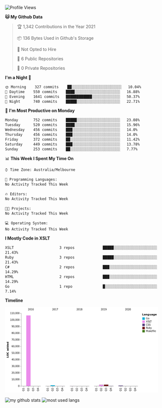 <!--START_SECTION:waka-->
![Profile Views](http://img.shields.io/badge/Profile%20Views-0-blue)

**🐱 My Github Data** 

> 🏆 1,342 Contributions in the Year 2021
 > 
> 📦 136 Bytes Used in Github's Storage 
 > 
> 🚫 Not Opted to Hire
 > 
> 📜 6 Public Repositories 
 > 
> 🔑 0 Private Repositories  
 > 
**I'm a Night 🦉** 

```text
🌞 Morning    327 commits    ██░░░░░░░░░░░░░░░░░░░░░░░   10.04% 
🌆 Daytime    550 commits    ████░░░░░░░░░░░░░░░░░░░░░   16.88% 
🌃 Evening    1641 commits   ████████████░░░░░░░░░░░░░   50.37% 
🌙 Night      740 commits    █████░░░░░░░░░░░░░░░░░░░░   22.71%

```
📅 **I'm Most Productive on Monday** 

```text
Monday       752 commits    █████░░░░░░░░░░░░░░░░░░░░   23.08% 
Tuesday      520 commits    ████░░░░░░░░░░░░░░░░░░░░░   15.96% 
Wednesday    456 commits    ███░░░░░░░░░░░░░░░░░░░░░░   14.0% 
Thursday     456 commits    ███░░░░░░░░░░░░░░░░░░░░░░   14.0% 
Friday       372 commits    ██░░░░░░░░░░░░░░░░░░░░░░░   11.42% 
Saturday     449 commits    ███░░░░░░░░░░░░░░░░░░░░░░   13.78% 
Sunday       253 commits    ██░░░░░░░░░░░░░░░░░░░░░░░   7.77%

```


📊 **This Week I Spent My Time On** 

```text
⌚︎ Time Zone: Australia/Melbourne

💬 Programming Languages: 
No Activity Tracked This Week

🔥 Editors: 
No Activity Tracked This Week

🐱‍💻 Projects: 
No Activity Tracked This Week

💻 Operating System: 
No Activity Tracked This Week

```

**I Mostly Code in XSLT** 

```text
XSLT                     3 repos             █████░░░░░░░░░░░░░░░░░░░░   21.43% 
Ruby                     3 repos             █████░░░░░░░░░░░░░░░░░░░░   21.43% 
C#                       2 repos             ███░░░░░░░░░░░░░░░░░░░░░░   14.29% 
HTML                     2 repos             ███░░░░░░░░░░░░░░░░░░░░░░   14.29% 
Go                       1 repo              █░░░░░░░░░░░░░░░░░░░░░░░░   7.14%

```


**Timeline**

![Chart not found](https://raw.githubusercontent.com/opoudjis/opoudjis/main/charts/bar_graph.png) 


<!--END_SECTION:waka-->


![my github stats](https://github-readme-stats.vercel.app/api?username=opoudjis&show_icons=true&theme=tokyonight&line_height=27)
![most used langs](https://github-readme-stats.vercel.app/api/top-langs/?username=opoudjis&hide=css,html&theme=tokyonight)

<!--
**opoudjis/opoudjis** is a ✨ _special_ ✨ repository because its `README.md` (this file) appears on your GitHub profile.

Here are some ideas to get you started:

- 🔭 I’m currently working on ...
- 🌱 I’m currently learning ...
- 👯 I’m looking to collaborate on ...
- 🤔 I’m looking for help with ...
- 💬 Ask me about ...
- 📫 How to reach me: ...
- 😄 Pronouns: ...
- ⚡ Fun fact: ...
-->
